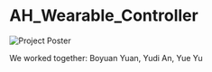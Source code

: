 AH_Wearable_Controller
======================

![](/poster/poster.png "Project Poster")

We worked together: Boyuan Yuan, Yudi An, Yue Yu
